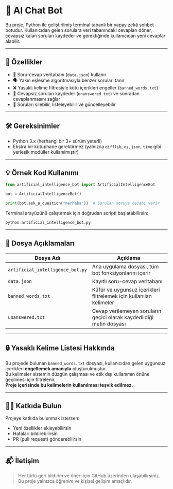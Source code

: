 # 🤖 AI Chat Bot

Bu proje, Python ile geliştirilmiş terminal tabanlı bir yapay zekâ sohbet botudur. Kullanıcıdan gelen sorulara veri tabanındaki cevapları döner, cevapsız kalan soruları kaydeder ve gerektiğinde kullanıcıdan yeni cevaplar alabilir.

---

## 📌 Özellikler

- 🧠 Soru-cevap veritabanı (`data.json`) kullanır  
- 🗣️ Yakın eşleşme algoritmasıyla benzer soruları tanır  
- ❌ Yasaklı kelime filtresiyle kötü içerikleri engeller (`banned_words.txt`)  
- 📝 Cevapsız soruları kaydeder (`unanswered.txt`) ve sonradan cevaplanmasını sağlar  
- 🧽 Soruları silebilir, listeleyebilir ve güncelleyebilir

---

## 🛠️ Gereksinimler

- Python 3.x (herhangi bir 3+ sürüm yeterli)
- Ekstra bir kütüphane gerektirmez (yalnızca `difflib`, `os`, `json`, `time` gibi yerleşik modüller kullanılmıştır)

---

## 💡 Örnek Kod Kullanımı

```python
from artificial_intelligence_bot import ArtificialIntelligenceBot

bot = ArtificialIntelligenceBot()

print(bot.ask_a_question("merhaba"))  # Sorulan soruya cevabı verir
```

Terminal arayüzünü çalıştırmak için doğrudan scripti başlatabilirsin:

```bash
python artificial_intelligence_bot.py
```

---

## 📁 Dosya Açıklamaları

| Dosya Adı                        | Açıklama                                                                 |
|----------------------------------|--------------------------------------------------------------------------|
| `artificial_intelligence_bot.py` | Ana uygulama dosyası, tüm bot fonksiyonlarını içerir                     |
| `data.json`                      | Kayıtlı soru-cevap veritabanı                                           |
| `banned_words.txt`               | Küfür ve uygunsuz içerikleri filtrelemek için kullanılan kelimeler      |
| `unanswered.txt`                 | Cevap verilemeyen soruların geçici olarak kaydedildiği metin dosyası    |

---

## 🔒 Yasaklı Kelime Listesi Hakkında

Bu projede bulunan `banned_words.txt` dosyası, kullanıcıdan gelen uygunsuz içerikleri **engellemek amacıyla** oluşturulmuştur.  
Bu kelimeler sistemin düzgün çalışması ve etik dışı kullanımın önüne geçilmesi için filtrelenir.  
**Proje içerisinde bu kelimelerin kullanılması teşvik edilmez.**

---

## 👨‍💻 Katkıda Bulun

Projeye katkıda bulunmak istersen:
- Yeni özellikler ekleyebilirsin
- Hataları bildirebilirsin
- PR (pull request) gönderebilirsin

---

## 📬 İletişim

> Her türlü geri bildirim ve öneri için GitHub üzerinden ulaşabilirsiniz.  
> Bu proje yalnızca öğrenim ve kişisel gelişim amaçlıdır.
